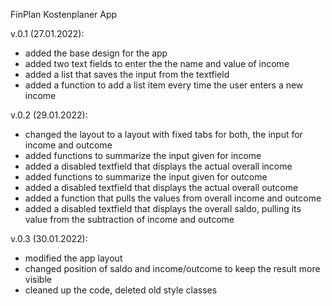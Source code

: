 FinPlan Kostenplaner App

v.0.1 (27.01.2022):

- added the base design for the app
- added two text fields to enter the the name and value of income
- added a list that saves the input from the textfield
- added a function to add a list item every time the user enters a new income

v.0.2 (29.01.2022):

- changed the layout to a layout with fixed tabs for both, the input for income and outcome
- added functions to summarize the input given for income
- added a disabled textfield that displays the actual overall income
- added functions to summarize the input given for outcome
- added a disabled textfield that displays the actual overall outcome
- added a function that pulls the values from overall income and outcome
- added a disabled textfield that displays the overall saldo, pulling its value from the subtraction of income and outcome

v.0.3 (30.01.2022):

- modified the app layout
- changed position of saldo and income/outcome to keep the result more visible
- cleaned up the code, deleted old style classes
